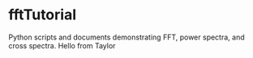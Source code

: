 fftTutorial
===========

Python scripts and documents demonstrating FFT, power spectra, and
cross spectra.
Hello from Taylor